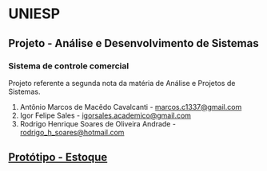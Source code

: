 # UNIESP
## Projeto - Análise e Desenvolvimento de Sistemas
### Sistema de controle comercial

Projeto referente a segunda nota da matéria de Análise e Projetos de Sistemas. 

1. Antônio Marcos de Macêdo Cavalcanti - marcos.c1337@gmail.com
2. Igor Felipe Sales - igorsales.academico@gmail.com
3. Rodrigo Henrique Soares de Oliveira Andrade - rodrigo_h_soares@hotmail.com


## [Protótipo - Estoque](https://www.figma.com/proto/9BHu7TmHSJtg6nMytk6no9/Prototipo?node-id=3%3A176&viewport=-201%2C370%2C0.125&scaling=min-zoom)
